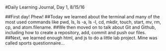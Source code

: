 #Daily Learning Journal, Day 1, 8/15/16

##First day! Phew!
##Today we learned about the terminal and many of the most used commands like pwd, ls, ls -a, ls -l, cd, mkdir, touch, start, mv, rm, cp, and atom.filename.
##We then moved on to talk about Git and Github, including how to create a repository, add, commit and push our files.
##Next, we learned enough html, and js to do a little lab project.  Mine was called sports questionnaire...
